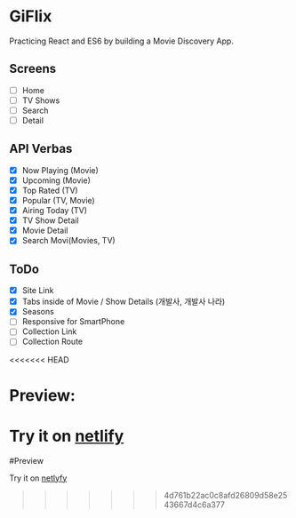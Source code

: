 # GiFlix

Practicing React and ES6 by building a Movie Discovery App.

## Screens

- [ ] Home
- [ ] TV Shows
- [ ] Search
- [ ] Detail

## API Verbas

- [x] Now Playing (Movie)
- [x] Upcoming (Movie)
- [x] Top Rated (TV)
- [x] Popular (TV, Movie)
- [x] Airing Today (TV)
- [x] TV Show Detail
- [x] Movie Detail
- [x] Search Movi(Movies, TV)

## ToDo

- [x] Site Link
- [x] Tabs inside of Movie / Show Details (개발사, 개발사 나라)
- [x] Seasons
- [ ] Responsive for SmartPhone
- [ ] Collection Link
- [ ] Collection Route

<<<<<<< HEAD
# Preview:

Try it on [netlify](https://goofy-mestorf-4a59d3.netlify.app/#/)
=======
#Preview

Try it on [netlyfy](https://goofy-mestorf-4a59d3.netlify.app/)
>>>>>>> 4d761b22ac0c8afd26809d58e2543667d4c6a377
